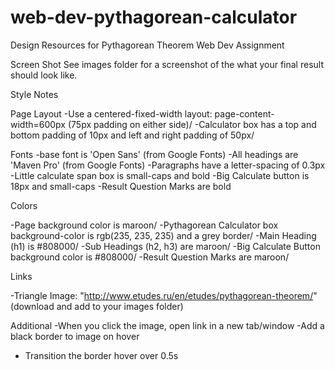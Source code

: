 # web-dev-pythagorean-calculator

Design Resources for Pythagorean Theorem Web Dev Assignment

Screen Shot
See images folder for a screenshot of the what your final result should look like.

Style Notes

Page Layout
-Use a centered-fixed-width layout: page-content-width=600px (75px padding on either side)/
-Calculator box has a top and bottom padding of 10px and left and right padding of 50px/

Fonts
-base font is 'Open Sans' (from Google Fonts)
-All headings are 'Maven Pro' (from Google Fonts)
-Paragraphs have a letter-spacing of 0.3px
-Little calculate span box is small-caps and bold
-Big Calculate button is 18px and small-caps
-Result Question Marks are bold

Colors

-Page background color is maroon/
-Pythagorean Calculator box background-color is rgb(235, 235, 235) and a grey border/
-Main Heading (h1) is #808000/
-Sub Headings (h2, h3) are maroon/
-Big Calculate Button background color is #808000/
-Result Question Marks are maroon/

Links

-Triangle Image: "http://www.etudes.ru/en/etudes/pythagorean-theorem/" (download and add to your images folder)

Additional
-When you click the image, open link in a new tab/window
-Add a black border to image on hover

- Transition the border hover over 0.5s
